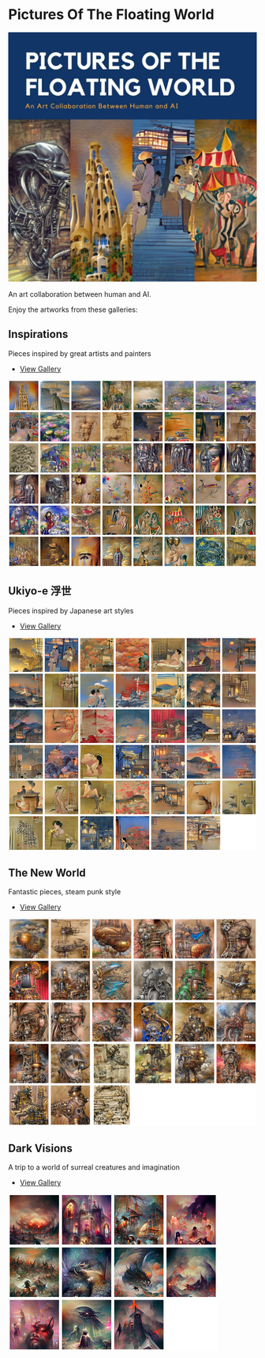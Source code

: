 # Pictures Of The Floating World

![](./expo.jpg)

An art collaboration between human and AI.

Enjoy the artworks from these galleries:

## Inspirations

Pieces inspired by great artists and painters

* [View Gallery](https://apigeek.net/art/inspired/)

[![](./inspired.jpg)](https://apigeek.net/art/inspired/)

## Ukiyo-e 浮世

Pieces inspired by Japanese art styles

* [View Gallery](https://apigeek.net/art/ukiyoe/)

[![](./ukiyoe.jpg)](https://apigeek.net/art/ukiyoe/)


## The New World

Fantastic pieces, steam punk style

* [View Gallery](https://apigeek.net/art/thenewworld/)

[![](./thenewworld.jpg)](https://apigeek.net/art/thenewworld/)

## Dark Visions

A trip to a world of surreal creatures and imagination

* [View Gallery](https://apigeek.net/art/darkvisions)

[![](./darkvisions.jpg)](https://apigeek.net/art/darkvisions)